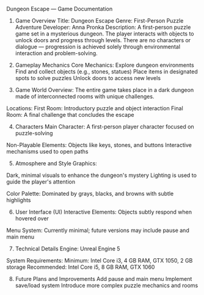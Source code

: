 Dungeon Escape — Game Documentation
1. Game Overview
Title: Dungeon Escape
Genre: First-Person Puzzle Adventure
Developer: Anna Pronka
Description:
A first-person puzzle game set in a mysterious dungeon. The player interacts with objects to unlock doors and progress through levels. There are no characters or dialogue — progression is achieved solely through environmental interaction and problem-solving.

2. Gameplay Mechanics
Core Mechanics:
Explore dungeon environments
Find and collect objects (e.g., stones, statues)
Place items in designated spots to solve puzzles
Unlock doors to access new levels

3. Game World
Overview:
The entire game takes place in a dark dungeon made of interconnected rooms with unique challenges.

Locations:
First Room: Introductory puzzle and object interaction
Final Room: A final challenge that concludes the escape

4. Characters
Main Character:
A first-person player character focused on puzzle-solving

Non-Playable Elements:
Objects like keys, stones, and buttons
Interactive mechanisms used to open paths

5. Atmosphere and Style
Graphics:

Dark, minimal visuals to enhance the dungeon's mystery
Lighting is used to guide the player's attention

Color Palette:
Dominated by grays, blacks, and browns with subtle highlights

6. User Interface (UI)
Interactive Elements:
Objects subtly respond when hovered over

Menu System:
Currently minimal; future versions may include pause and main menu

7. Technical Details
Engine: Unreal Engine 5

System Requirements:
Minimum: Intel Core i3, 4 GB RAM, GTX 1050, 2 GB storage
Recommended: Intel Core i5, 8 GB RAM, GTX 1060

8. Future Plans and Improvements
Add pause and main menu
Implement save/load system
Introduce more complex puzzle mechanics and rooms
